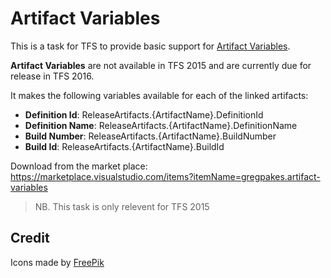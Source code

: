 # Artifact Variables

This is a task for TFS to provide basic support for [Artifact Variables](https://www.visualstudio.com/en-us/docs/release/author-release-definition/understanding-artifacts#artifact-variables).

**Artifact Variables** are not available in TFS 2015 and are currently due for release in TFS 2016.

It makes the following variables available for each of the linked artifacts:

- **Definition Id**: ReleaseArtifacts.{ArtifactName}.DefinitionId
- **Definition Name**: ReleaseArtifacts.{ArtifactName}.DefinitionName
- **Build Number**: ReleaseArtifacts.{ArtifactName}.BuildNumber
- **Build Id**: ReleaseArtifacts.{ArtifactName}.BuildId

Download from the market place: https://marketplace.visualstudio.com/items?itemName=gregpakes.artifact-variables

> NB. This task is only relevent for TFS 2015

## Credit

Icons made by [FreePik](http://www.freepik.com/)
